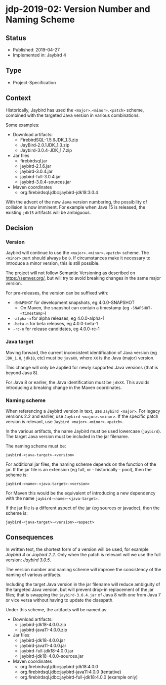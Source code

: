 # jdp-2019-02: Version Number and Naming Scheme

## Status

- Published: 2019-04-27
- Implemented in: Jaybird 4

## Type

- Project-Specification

## Context

Historically, Jaybird has used the `<major>.<minor>.<patch>` scheme, combined 
with the targeted Java version in various combinations.

Some examples:

- Download artifacts:
  - FirebirdSQL-1.5.6JDK_1.3.zip
  - JayBird-2.0.1JDK_1.3.zip
  - Jaybird-3.0.4-JDK_1.7.zip
- Jar files
  - firebirdsql.jar
  - jaybird-2.1.6.jar
  - jaybird-3.0.4.jar
  - jaybird-full-3.0.4.jar
  - jaybird-3.0.4-sources.jar
- Maven coordinates
  - org.firebirdsql.jdbc:jaybird-jdk18:3.0.4

With the advent of the new Java version numbering, the possibility of collision
is now imminent. For example when Java 15 is released, the existing `jdk15` 
artifacts will be ambiguous.

## Decision

### Version

Jaybird will continue to use the `<major>.<minor>.<patch>` scheme. The `<minor>`
part should always be `0`. If circumstances make it necessary to introduce a
minor version, this is still possible.

The project will not follow Semantic Versioning as described 
on https://semver.org/, but will try to avoid breaking changes in the same major 
version.

For pre-releases, the version can be suffixed with:

- `-SNAPSHOT` for development snapshots, eg 4.0.0-SNAPSHOT
  - On Maven, the snapshot can contain a timestamp (eg `-SNAPSHOT-<timestamp>`)
- `-alpha-n` for alpha releases, eg 4.0.0-alpha-1
- `-beta-n` for beta releases, eg 4.0.0-beta-1
- `-rc-n` for release candidates, eg 4.0.0-rc-1

### Java target

Moving forward, the current inconsistent identification of Java version (eg 
`JDK_1.8`, `jdk18`, etc) must be `javaXX`, where `XX` is the Java (major) 
version.

This change will only be applied for newly supported Java versions (that is 
beyond Java 8).

For Java 8 or earlier, the Java identification must be `jdkXX`. This avoids
introducing a breaking change in the Maven coordinates.

### Naming scheme

When referencing a Jaybird version in text, use `Jaybird <major>`. For legacy
versions 2.2 and earlier, use `Jaybird <major>.<minor>`. If the specific patch
version is relevant, use `Jaybird <major>.<minor>.<patch>`.

In the various artifacts, the name Jaybird must be used lowercase (`jaybird`). 
The target Java version must be included in the jar filename.

The naming scheme must be:

    jaybird-<java-target>-<version>
    
For additional jar files, the naming scheme depends on the function of the jar.
If the jar file is an extension (eg full, or - historically - pool), then the 
scheme is:

    jaybird-<name>-<java-target>-<version>

For Maven this would be the equivalent of introducing a new dependency with the 
name `jaybird-<name>-<java-target>`.

If the jar file is a different aspect of the jar (eg sources or javadoc), then
the scheme is:

    jaybird-<java-target>-<version>-<aspect>

## Consequences

In written text, the shortest form of a version will be used, for example 
_Jaybird 4_ or _Jaybird 2.2_. Only when the patch is relevant will we use the 
full version: _Jaybird 3.0.5_.

The version number and naming scheme will improve the consistency of the naming 
of various artifacts.

Including the target Java version in the jar filename will reduce ambiguity of 
the targeted Java version, but will prevent drop-in replacement of the jar files; 
that is swapping the `jaybird-3.0.4.jar` of Java 8 with one from Java 7 or vice 
versa without having to update the classpath.

Under this scheme, the artifacts will be named as:

- Download artifacts:
  - jaybird-jdk18-4.0.0.zip
  - jaybird-java11-4.0.0.zip
- Jar files:
  - jaybird-jdk18-4.0.0.jar
  - jaybird-java11-4.0.0.jar
  - jaybird-full-jdk18-4.0.0.jar
  - jaybird-jdk18-4.0.0-sources.jar
- Maven coordinates
  - org.firebirdsql.jdbc:jaybird-jdk18:4.0.0
  - org.firebirdsql.jdbc:jaybird-java11:4.0.0 (tentative)
  - org.firebirdsql.jdbc:jaybird-full-jdk18:4.0.0 (example only)
 